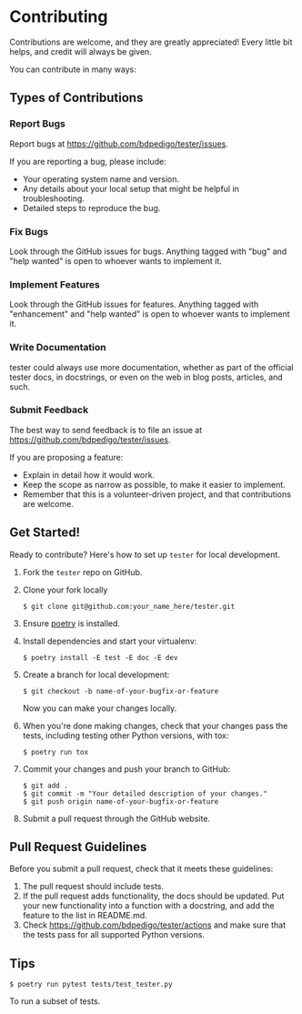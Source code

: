# Contributing

Contributions are welcome, and they are greatly appreciated! Every little bit
helps, and credit will always be given.

You can contribute in many ways:

## Types of Contributions

### Report Bugs

Report bugs at https://github.com/bdpedigo/tester/issues.

If you are reporting a bug, please include:

- Your operating system name and version.
- Any details about your local setup that might be helpful in troubleshooting.
- Detailed steps to reproduce the bug.

### Fix Bugs

Look through the GitHub issues for bugs. Anything tagged with "bug" and "help
wanted" is open to whoever wants to implement it.

### Implement Features

Look through the GitHub issues for features. Anything tagged with "enhancement"
and "help wanted" is open to whoever wants to implement it.

### Write Documentation

tester could always use more documentation, whether as part of the
official tester docs, in docstrings, or even on the web in blog posts,
articles, and such.

### Submit Feedback

The best way to send feedback is to file an issue at https://github.com/bdpedigo/tester/issues.

If you are proposing a feature:

- Explain in detail how it would work.
- Keep the scope as narrow as possible, to make it easier to implement.
- Remember that this is a volunteer-driven project, and that contributions
  are welcome.

## Get Started!

Ready to contribute? Here's how to set up `tester` for local development.

1. Fork the `tester` repo on GitHub.
2. Clone your fork locally

   ```
   $ git clone git@github.com:your_name_here/tester.git
   ```

3. Ensure [poetry](https://python-poetry.org/docs/) is installed.
4. Install dependencies and start your virtualenv:

   ```
   $ poetry install -E test -E doc -E dev
   ```

5. Create a branch for local development:

   ```
   $ git checkout -b name-of-your-bugfix-or-feature
   ```

   Now you can make your changes locally.

6. When you're done making changes, check that your changes pass the
   tests, including testing other Python versions, with tox:

   ```
   $ poetry run tox
   ```

7. Commit your changes and push your branch to GitHub:

   ```
   $ git add .
   $ git commit -m "Your detailed description of your changes."
   $ git push origin name-of-your-bugfix-or-feature
   ```

8. Submit a pull request through the GitHub website.

## Pull Request Guidelines

Before you submit a pull request, check that it meets these guidelines:

1. The pull request should include tests.
2. If the pull request adds functionality, the docs should be updated. Put
   your new functionality into a function with a docstring, and add the
   feature to the list in README.md.
3. Check https://github.com/bdpedigo/tester/actions
   and make sure that the tests pass for all supported Python versions.

## Tips

```
$ poetry run pytest tests/test_tester.py
```

To run a subset of tests.
